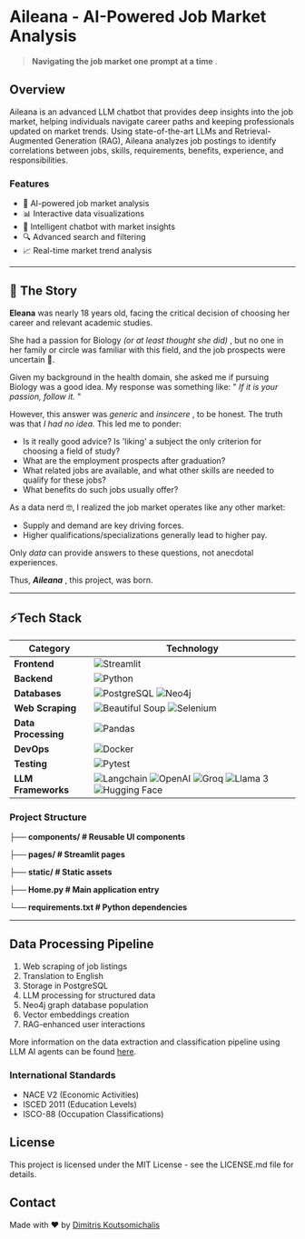 # Aileana - AI-Powered Job Market Analysis

> **Navigating the job market one prompt at a time** .


## Overview

Aileana is an advanced LLM chatbot that provides deep insights into the job market, helping individuals navigate career paths and keeping professionals updated on market trends. Using state-of-the-art LLMs and Retrieval-Augmented Generation (RAG), Aileana analyzes job postings to identify correlations between jobs, skills, requirements, benefits, experience, and responsibilities.


### Features

* 🤖 AI-powered job market analysis
* 📊 Interactive data visualizations
* 💬 Intelligent chatbot with market insights
* 🔍 Advanced search and filtering
* 📈 Real-time market trend analysis

---

## 💬 The Story

**Eleana** was nearly 18 years old, facing the critical decision of choosing her career and relevant academic studies.

She had a passion for Biology  *(or at least thought she did)* , but no one in her family or circle was familiar with this field, and the job prospects were uncertain 🤔.

Given my background in the health domain, she asked me if pursuing Biology was a good idea. My response was something like: " *If it is your passion, follow it.* "

However, this answer was *generic* and  *insincere* , to be honest. The truth was that *I had no idea.* This led me to ponder:

* Is it really good advice? Is 'liking' a subject the only criterion for choosing a field of study?
* What are the employment prospects after graduation?
* What related jobs are available, and what other skills are needed to qualify for these jobs?
* What benefits do such jobs usually offer?

As a data nerd 🤓, I realized the job market operates like any other market:

* Supply and demand are key driving forces.
* Higher qualifications/specializations generally lead to higher pay.

Only *data* can provide answers to these questions, not anecdotal experiences.

Thus,  ***Aileana*** , this project, was born.


---

## ⚡️Tech Stack

| Category                  | Technology                                                                                                                                                                                                                                                                                                                                                                                                                                                                                        |
| ------------------------- | ------------------------------------------------------------------------------------------------------------------------------------------------------------------------------------------------------------------------------------------------------------------------------------------------------------------------------------------------------------------------------------------------------------------------------------------------------------------------------------------------- |
| **Frontend**        | ![Streamlit](https://img.shields.io/badge/-Streamlit-FF4B4B?style=flat&logo=streamlit&logoColor=white)                                                                                                                                                                                                                                                                                                                                                                                              |
| **Backend**         | ![Python](https://img.shields.io/badge/-Python-3776AB?style=flat&logo=python&logoColor=white)                                                                                                                                                                                                                                                                                                                                                                                                       |
| **Databases**       | ![PostgreSQL](https://img.shields.io/badge/-PostgreSQL-336791?style=flat&logo=postgresql&logoColor=white) ![Neo4j](https://img.shields.io/badge/-Neo4j-008CC1?style=flat&logo=neo4j&logoColor=white)                                                                                                                                                                                                                                                                                                  |
| **Web Scraping**    | ![Beautiful Soup](https://img.shields.io/badge/-Beautiful_Soup-FFD700?style=flat&logo=beautiful-soup&logoColor=black) ![Selenium](https://img.shields.io/badge/-Selenium-43B02A?style=flat&logo=selenium&logoColor=white)                                                                                                                                                                                                                                                                             |
| **Data Processing** | ![Pandas](https://img.shields.io/badge/-Pandas-150458?style=flat&logo=pandas&logoColor=white)                                                                                                                                                                                                                                                                                                                                                                                                       |
| **DevOps**          | ![Docker](https://img.shields.io/badge/-Docker-2496ED?style=flat&logo=docker&logoColor=white)                                                                                                                                                                                                                                                                                                                                                                                                       |
| **Testing**         | ![Pytest](https://img.shields.io/badge/-Pytest-0A9EDC?style=flat&logo=pytest&logoColor=white)                                                                                                                                                                                                                                                                                                                                                                                                       |
| **LLM Frameworks**  | ![Langchain](https://img.shields.io/badge/-Langchain-FF4B4B?style=flat&logo=langchain&logoColor=white) ![OpenAI](https://img.shields.io/badge/-OpenAI-02DE20?style=flat&logo=openai&logoColor=Green) ![Groq](https://img.shields.io/badge/-Groq-FFA200?style=flat&logo=groq&logoColor=Orange) ![Llama 3](https://img.shields.io/badge/-Llama_3-150458?style=flat&logo=llama3&logoColor=blue) ![Hugging Face](https://img.shields.io/badge/-Hugging_Face-FFD700?style=flat&logo=huggingface&logoColor=white) |


### Project Structure

**├── components/         # Reusable UI components**

**├── pages/             # Streamlit pages**

**├── static/            # Static assets**

**├── Home.py           # Main application entry**

**└── requirements.txt   # Python dependencies**

---

## Data Processing Pipeline

1. Web scraping of job listings
2. Translation to English
3. Storage in PostgreSQL
4. LLM processing for structured data
5. Neo4j graph database population
6. Vector embeddings creation
7. RAG-enhanced user interactions

More information on the data extraction and classification pipeline using LLM AI agents can be found [here](https://github.com/DimKouts84/aileana-data-backend).

### International Standards

* NACE V2 (Economic Activities)
* ISCED 2011 (Education Levels)
* ISCO-88 (Occupation Classifications)

## License

This project is licensed under the MIT License - see the LICENSE.md file for details.

## Contact
 
Made with ❤️ by [Dimitris Koutsomichalis](https://www.linkedin.com/in/dimitris-koutsomichalis)
